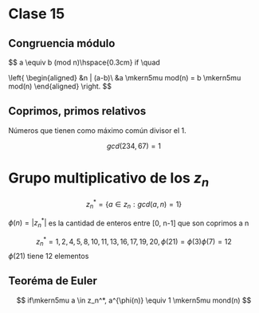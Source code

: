 # Clase 15
## Congruencia módulo

$$
a \equiv b (mod n)\hspace{0.3cm} if \quad

\left\{
\begin{aligned}
  &n | (a-b)\\
  &a \mkern5mu mod(n) = b \mkern5mu mod(n)
\end{aligned}
\right.
$$

## Coprimos, primos relativos

Números que tienen como máximo común divisor el 1.

$$gcd(234, 67) = 1$$

# Grupo multiplicativo de los $z_n$

$$z_n^* = \{a \in z_n: gcd(a, n) = 1 \}$$

$\phi(n) = |z_n^*|$ es la cantidad de enteros entre [0, n-1] que son coprimos a n

$$z_n^* = {1, 2, 4, 5, 8, 10, 11, 13, 16, 17, 19, 20}, \phi(21) = \phi(3)\phi(7) = 12$$
$\phi(21)$ tiene 12 elementos

## Teoréma de Euler

$$ if\mkern5mu a \in z_n^*, a^{\phi(n)} \equiv 1 \mkern5mu mond(n) $$